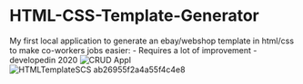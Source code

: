# HTML-CSS-Template-Generator
My first local application to generate an ebay/webshop template in html/css to make co-workers jobs easier: - Requires a lot of improvement - developedin 2020
![CRUD Appl](https://user-images.githubusercontent.com/80805859/181141348-419e5966-e9ed-468f-841b-780f045a3d83.PNG)
![HTMLTemplateSCS ab26955f2a4a55f4c4e8](https://user-images.githubusercontent.com/80805859/181141489-98c209ae-1368-41f4-a012-b9498dd95a52.png)
